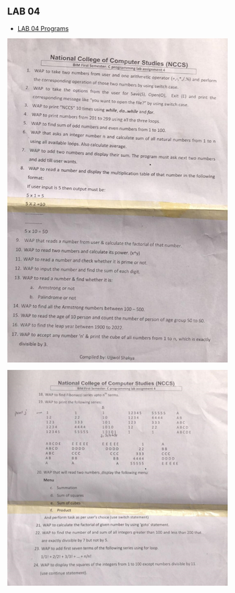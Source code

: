 ## LAB 04

- [LAB 04 Programs](/First_Semester/C_Programming/LAB-02/)

![Question](/First_Semester/C_Programming/LAB-04/photo1.jpg)

![Question2](/First_Semester/C_Programming/LAB-04/photo2.jpg)